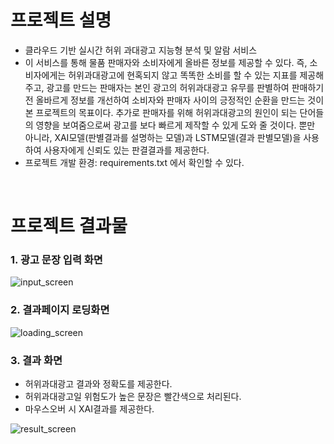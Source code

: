 # 프로젝트 설명

- 클라우드 기반 실시간 허위 과대광고 지능형 분석 및 알람 서비스 
- 이 서비스를 통해 물품 판매자와 소비자에게 올바른 정보를 제공할 수 있다. 즉, 소비자에게는 허위과대광고에 현혹되지 않고 똑똑한 소비를 할 수 있는 지표를 제공해주고, 광고를 만드는 판매자는 본인 광고의 허위과대광고 유무를 판별하여 판매하기 전 올바르게 정보를 개선하여 소비자와 판매자 사이의 긍정적인 순환을 만드는 것이 본 프로젝트의 목표이다. 추가로 판매자를 위해 허위과대광고의 원인이 되는 단어들의 영향을 보여줌으로써 광고를 보다 빠르게 제작할 수 있게 도와 줄 것이다. 뿐만 아니라, XAI모델(판별결과를 설명하는 모델)과 LSTM모델(결과 판별모델)을 사용하여 사용자에게 신뢰도 있는 판결결과를 제공한다.
- 프로젝트 개발 환경: requirements.txt 에서 확인할 수 있다.

<br>


# 프로젝트 결과물

### 1. 광고 문장 입력 화면
  
 ![input_screen](https://user-images.githubusercontent.com/63996585/172108855-6774acc2-d786-4453-bf4b-9e789018619f.png)

### 2. 결과페이지 로딩화면

 ![loading_screen](https://user-images.githubusercontent.com/63996585/172108882-d88e4bb7-1d6b-44f5-9e2c-acef5fe9c175.png)

### 3. 결과 화면

- 허위과대광고 결과와 정확도를 제공한다.
- 허위과대광고일 위험도가 높은 문장은 빨간색으로 처리된다.
- 마우스오버 시 XAI결과를 제공한다.

![result_screen](https://user-images.githubusercontent.com/63996585/172108912-d5b60078-67f2-499d-95ac-639f9962163b.png)
